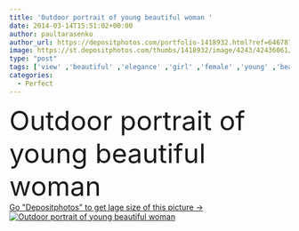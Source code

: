 ```yaml
---
title: 'Outdoor portrait of young beautiful woman '
date: 2014-03-14T15:51:02+00:00
author: paultarasenko
author_url: https://depositphotos.com/portfolio-1418932.html?ref=64678756
image: https://st.depositphotos.com/thumbs/1418932/image/4243/42436061/api_thumb_450.jpg?forcejpeg=true
type: "post"
tags: ['view' ,'beautiful' ,'elegance' ,'girl' ,'female' ,'young' ,'beauty' ,'outdoors' ,'nature' ,'fresh' ,'outdoor' ,'portrait' ,'smile' ,'hair' ,'up' ,'blooming' ,'close' ,'healthy' ,'natural' ,'brown' ,'youth' ,'face' ,'freshness' ,'eyes' ,'fashion' ,'skin' ,'woman' ,'make' ,'skincare' ,'clean' ,'hairstyle' ,'down' ,'looking' ,'look' ,'sexy' ,'vogue' ,'stare' ,'perfect' ,'attractive' ,'lips' ,'gorgeous' ,'sensual' ,'great' ,'complexion' ,'of' ,'magnificent' ,'Eyebrow' ]
categories: 
  - Perfect
---
```

<div aling="center">
            <font size="60"> Outdoor portrait of young beautiful woman</font>   
</div>
<div>
    <a href='https://st.depositphotos.com/thumbs/1418932/image/4243/42436061/api_thumb_450.jpg?forcejpeg=true?ref=64678756' target=_blank > Go "Depositphotos" to get lage size of this picture ->
        <img href='https://st.depositphotos.com/thumbs/1418932/image/4243/42436061/api_thumb_450.jpg?forcejpeg=true?ref=64678756' src='https://st.depositphotos.com/1418932/4243/i/950/depositphotos_42436061-stock-photo-outdoor-portrait-of-young-beautiful.jpg?forcejpeg=true' alt='Outdoor portrait of young beautiful woman' >
    </a>
</div>
